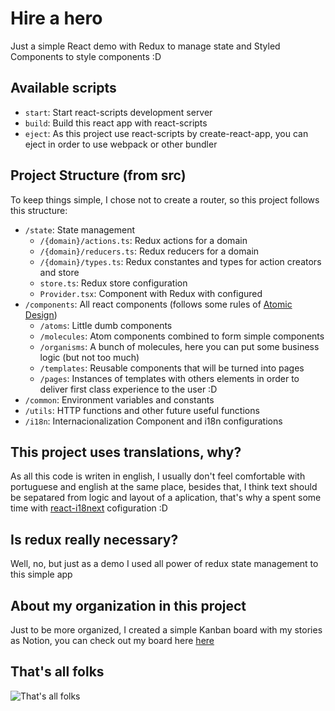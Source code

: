 # Hire a hero

Just a simple React demo with Redux to manage state and Styled Components to style components :D

## Available scripts

- `start`: Start react-scripts development server
- `build`: Build this react app with react-scripts
- `eject`: As this project use react-scripts by create-react-app, you can eject in order to use webpack or other bundler

## Project Structure (from src)

To keep things simple, I chose not to create a router, so this project follows this structure:

- `/state`: State management
  - `/{domain}/actions.ts`: Redux actions for a domain
  - `/{domain}/reducers.ts`: Redux reducers for a domain
  - `/{domain}/types.ts`: Redux constantes and types for action creators and store
  - `store.ts`: Redux store configuration
  - `Provider.tsx`: Component with Redux with configured
- `/components`: All react components (follows some rules of [Atomic Design](https://bradfrost.com/blog/post/atomic-web-design/))
  - `/atoms`: Little dumb components
  - `/molecules`: Atom components combined to form simple components
  - `/organisms`: A bunch of molecules, here you can put some business logic (but not too much)
  - `/templates`: Reusable components that will be turned into pages
  - `/pages`: Instances of templates with others elements in order to deliver first class experience to the user :D
- `/common`: Environment variables and constants
- `/utils`: HTTP functions and other future useful functions
- `/i18n`: Internacionalization Component and i18n configurations

## This project uses translations, why?

As all this code is writen in english, I usually don't feel comfortable with portuguese and english at the same place, besides that, I think text should be sepatared from logic and layout of a aplication, that's why a spent some time with [react-i18next](https://react.i18next.com/) cofiguration :D

## Is redux really necessary?

Well, no, but just as a demo I used all power of redux state management to this simple app

## About my organization in this project

Just to be more organized, I created a simple Kanban board with my stories as Notion, you can check out my board here [here](https://bit.ly/2OmhpTd)

## That's all folks

![That's all folks](https://media.giphy.com/media/upg0i1m4DLe5q/giphy.gif)
